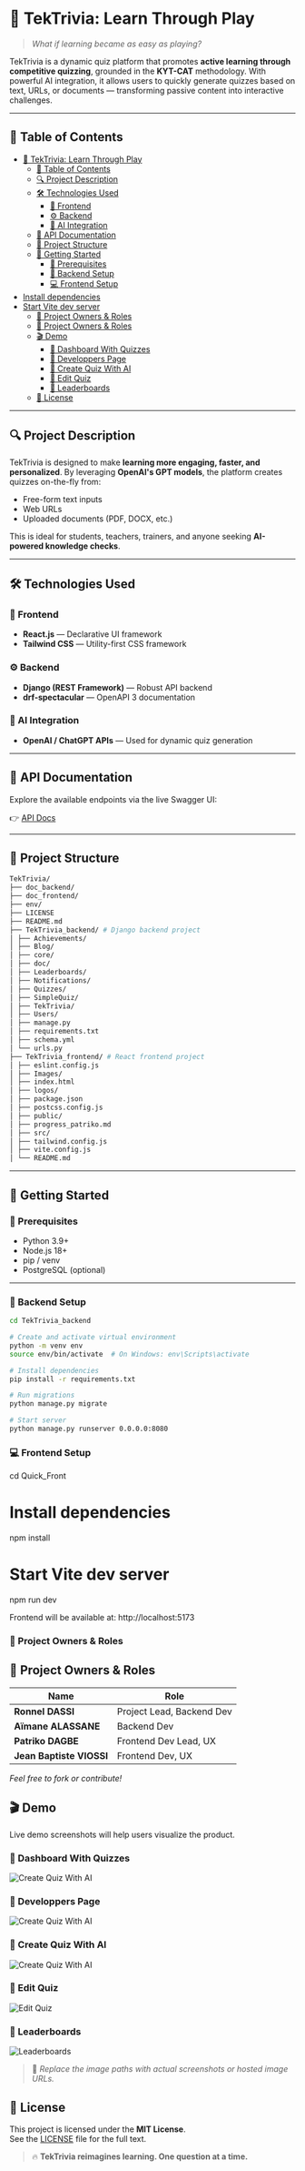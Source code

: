 # 🎯 TekTrivia: Learn Through Play

> _What if learning became as easy as playing?_

TekTrivia is a dynamic quiz platform that promotes **active learning through competitive quizzing**, grounded in the **KYT-CAT** methodology. With powerful AI integration, it allows users to quickly generate quizzes based on text, URLs, or documents — transforming passive content into interactive challenges.

---

## 📌 Table of Contents

- [🎯 TekTrivia: Learn Through Play](#-tektrivia-learn-through-play)
  - [📌 Table of Contents](#-table-of-contents)
  - [🔍 Project Description](#-project-description)
  - [🛠️ Technologies Used](#️-technologies-used)
    - [🎨 Frontend](#-frontend)
    - [⚙️ Backend](#️-backend)
    - [🤖 AI Integration](#-ai-integration)
  - [📡 API Documentation](#-api-documentation)
  - [📁 Project Structure](#-project-structure)
  - [🚀 Getting Started](#-getting-started)
    - [🔧 Prerequisites](#-prerequisites)
    - [🧪 Backend Setup](#-backend-setup)
    - [💻 Frontend Setup](#-frontend-setup)
- [Install dependencies](#install-dependencies)
- [Start Vite dev server](#start-vite-dev-server)
    - [👤 Project Owners \& Roles](#-project-owners--roles)
  - [👤 Project Owners \& Roles](#-project-owners--roles-1)
  - [🎬 Demo](#-demo)
    - [🔹 Dashboard With Quizzes](#-dashboard-with-quizzes)
    - [🔹 Developpers Page](#-developpers-page)
    - [🔹 Create Quiz With AI](#-create-quiz-with-ai)
    - [🔹 Edit Quiz](#-edit-quiz)
    - [🔹 Leaderboards](#-leaderboards)
  - [📃 License](#-license)

---

## 🔍 Project Description

TekTrivia is designed to make **learning more engaging, faster, and personalized**. By leveraging **OpenAI's GPT models**, the platform creates quizzes on-the-fly from:

- Free-form text inputs
- Web URLs
- Uploaded documents (PDF, DOCX, etc.)

This is ideal for students, teachers, trainers, and anyone seeking **AI-powered knowledge checks**.

---

## 🛠️ Technologies Used

### 🎨 Frontend
- **React.js** — Declarative UI framework
- **Tailwind CSS** — Utility-first CSS framework

### ⚙️ Backend
- **Django (REST Framework)** — Robust API backend
- **drf-spectacular** — OpenAPI 3 documentation

### 🤖 AI Integration
- **OpenAI / ChatGPT APIs** — Used for dynamic quiz generation

---

## 📡 API Documentation

Explore the available endpoints via the live Swagger UI:

👉 [API Docs](http://57.129.78.229:8080/api/schema/swagger-ui/)

---

## 📁 Project Structure

```bash
TekTrivia/
├── doc_backend/
├── doc_frontend/
├── env/
├── LICENSE
├── README.md
├── TekTrivia_backend/ # Django backend project
│ ├── Achievements/
│ ├── Blog/
│ ├── core/
│ ├── doc/
│ ├── Leaderboards/
│ ├── Notifications/
│ ├── Quizzes/
│ ├── SimpleQuiz/
│ ├── TekTrivia/
│ ├── Users/
│ ├── manage.py
│ ├── requirements.txt
│ ├── schema.yml
│ └── urls.py
├── TekTrivia_frontend/ # React frontend project
│ ├── eslint.config.js
│ ├── Images/
│ ├── index.html
│ ├── logos/
│ ├── package.json
│ ├── postcss.config.js
│ ├── public/
│ ├── progress_patriko.md
│ ├── src/
│ ├── tailwind.config.js
│ ├── vite.config.js
│ └── README.md
```

---

## 🚀 Getting Started

### 🔧 Prerequisites

- Python 3.9+
- Node.js 18+
- pip / venv
- PostgreSQL (optional)

---

### 🧪 Backend Setup

```bash
cd TekTrivia_backend

# Create and activate virtual environment
python -m venv env
source env/bin/activate  # On Windows: env\Scripts\activate

# Install dependencies
pip install -r requirements.txt

# Run migrations
python manage.py migrate

# Start server
python manage.py runserver 0.0.0.0:8080
```

### 💻 Frontend Setup

cd Quick_Front

# Install dependencies
npm install

# Start Vite dev server
npm run dev

Frontend will be available at: http://localhost:5173

### 👤 Project Owners & Roles

## 👤 Project Owners & Roles

| Name                     | Role                         |
|--------------------------|------------------------------|
| **Ronnel DASSI**         | Project Lead, Backend Dev    |
| **Aïmane ALASSANE**      | Backend Dev                  |
| **Patriko DAGBE**        | Frontend Dev Lead, UX        |
| **Jean Baptiste VIOSSI** | Frontend Dev, UX             |

*Feel free to fork or contribute!*

## 🎬 Demo

Live demo screenshots will help users visualize the product.

### 🔹 Dashboard With Quizzes
![Create Quiz With AI](/screenshots/dashboard.png)

### 🔹 Developpers Page
![Create Quiz With AI](/screenshots/dashboard.png) 

### 🔹 Create Quiz With AI
![Create Quiz With AI](/screenshots/create_with_ai.png)

### 🔹 Edit Quiz
![Edit Quiz](/screenshots/edit_quiz.png)

### 🔹 Leaderboards
![Leaderboards](/screenshots/leaderboards.png)

> 📝 *Replace the image paths with actual screenshots or hosted image URLs.*

## 📃 License

This project is licensed under the **MIT License**.  
See the [LICENSE](./LICENSE) file for the full text.

> 🔥 **TekTrivia reimagines learning. One question at a time.**
